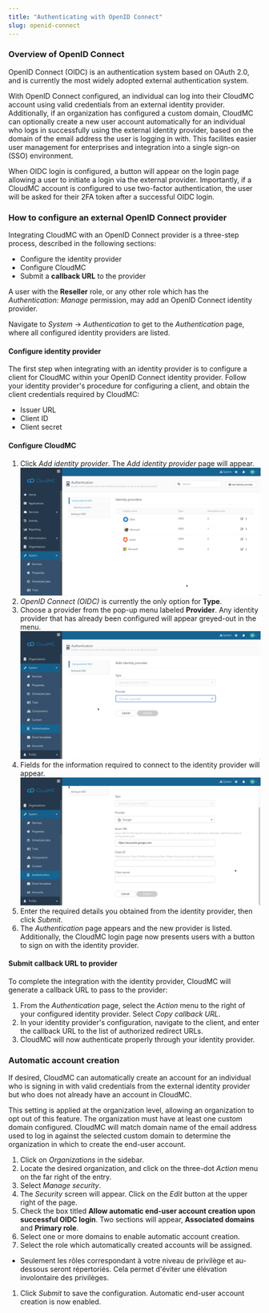 ```yaml
---
title: "Authenticating with OpenID Connect"
slug: openid-connect
---
```



### Overview of OpenID Connect

OpenID Connect (OIDC) is an authentication system based on OAuth 2.0, and is currently the most widely adopted external authentication system.

With OpenID Connect configured, an individual can log into their CloudMC account using valid credentials from an external identity provider. Additionally, if an organization has configured a custom domain, CloudMC can optionally create a new user account automatically for an individual who logs in successfully using the external identity provider, based on the domain of the email address the user is logging in with.  This facilites easier user management for enterprises and integration into a single sign-on (SSO) environment.

When OIDC login is configured, a button will appear on the login page allowing a user to initiate a login via the external provider.  Importantly, if a CloudMC account is configured to use two-factor authentication, the user will be asked for their 2FA token after a successful OIDC login.

### How to configure an external OpenID Connect provider

Integrating CloudMC with an OpenID Connect provider is a three-step process, described in the following sections:
   - Configure the identity provider
   - Configure CloudMC
   - Submit a **callback URL** to the provider

A user with the **Reseller** role, or any other role which has the *Authentication: Manage* permission, may add an OpenID Connect identity provider.

Navigate to *System* -> *Authentication* to get to the *Authentication* page, where all configured identity providers are listed.

#### Configure identity provider

The first step when integrating with an identity provider is to configure a client for CloudMC within your OpenID Connect identity provider.  Follow your identity provider's procedure for configuring a client, and obtain the client credentials required by CloudMC:
   - Issuer URL
   - Client ID
   - Client secret

#### Configure CloudMC

1. Click *Add identity provider*.  The *Add identity provider* page will appear.
![Identity provider page](/assets/oidc-add-1-en.png)
1. *OpenID Connect (OIDC)* is currently the only option for **Type**.
1. Choose a provider from the pop-up menu labeled **Provider**.  Any identity provider that has already been configured will appear greyed-out in the menu.
![Select identity provider](/assets/oidc-add-2-en.png)
1. Fields for the information required to connect to the identity provider will appear.
![Details for identity provider](/assets/oidc-add-3-en.png)
1. Enter the required details you obtained from the identity provider, then click *Submit*.
1. The *Authentication* page appears and the new provider is listed.  Additionally, the CloudMC login page now presents users with a button to sign on with the identity provider.

#### Submit callback URL to provider

To complete the integration with the identity provider, CloudMC will generate a callback URL to pass to the provider:

1. From the *Authentication* page, select the *Action* menu to the right of your configured identity provider.  Select *Copy callback URL*.
1. In your identity provider's configuration, navigate to the client, and enter the callback URL to the list of authorized redirect URLs.
1. CloudMC will now authenticate properly through your identity provider.

### Automatic account creation

If desired, CloudMC can automatically create an account for an individual who is signing in with valid credentials from the external identity provider but who does not already have an account in CloudMC.

This setting is applied at the organization level, allowing an organization to opt out of this feature.  The organization must have at least one custom domain configured.  CloudMC will match domain name of the email address used to log in against the selected custom domain to determine the organization in which to create the end-user account.

1. Click on *Organizations* in the sidebar.
1. Locate the desired organization, and click on the three-dot *Action* menu on the far right of the entry.
1. Select *Manage security*.
1. The *Security* screen  will appear.  Click on the *Edit* button at the upper right of the page.
1. Check the box titled **Allow automatic end-user account creation upon successful OIDC login**.  Two sections will appear, **Associated domains** and **Primary role**.
1. Select one or more domains to enable automatic account creation.
1. Select the role which automatically created accounts will be assigned.
  -  Seulement les rôles correspondant à votre niveau de privilège et au-dessous seront répertoriés. Cela permet d'éviter une élévation involontaire des privilèges.
1. Click *Submit* to save the configuration.  Automatic end-user account creation is now enabled.
